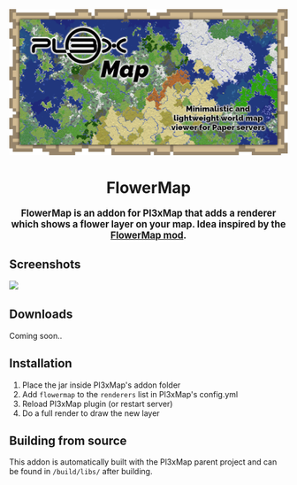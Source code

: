 <div align="center">
<img src="https://raw.githubusercontent.com/BillyGalbreath/Pl3xMap/v2/webmap/public/images/og.png" alt="Pl3xMap">

# FlowerMap

<big><b>FlowerMap is an addon for Pl3xMap that adds a renderer which
shows a flower layer on your map. Idea inspired by the [FlowerMap mod](https://modrinth.com/mod/flowermap).</b></big>

</div>

## Screenshots

[<img src="https://i.imgur.com/qG3n341.png" width="200">](https://i.imgur.com/qG3n341.png)

## Downloads

Coming soon..

## Installation

1) Place the jar inside Pl3xMap's addon folder
2) Add `flowermap` to the `renderers` list in Pl3xMap's config.yml
3) Reload Pl3xMap plugin (or restart server)
4) Do a full render to draw the new layer

## Building from source

This addon is automatically built with the Pl3xMap parent project and can be found in `/build/libs/` after building.
